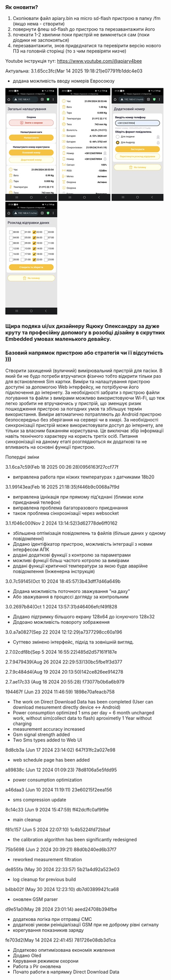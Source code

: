 ### Як оновити?
1. Скопіювати файл apiary.bin на micro sd-flash пристрою в папку /fm (якщо нема - створити)
2. повернути флеш sd-flash до пристрою та перезавантажити його
3. почекати 1-2 хвилини поки пристрій не вимкнеться сам (поки діодики не заспокояться)
4. перезавантажити, знов придєднатися та перевірити версію нового ПЗ на головній сторінці (то з чим перевіряти низче)
   
Youtube інструкція тут: https://www.youtube.com/@apiary4bee 

Актуальна: 3.1.65cc3fc(Mar 14 2025 19:18:21)e07791fb1ddc4e03

- додана можливість вводу номерів Евросоюзу

![Screenshot](./images/S1.jpg)  ![Screenshot](./images/S2.jpg)  ![Screenshot](./images/S4.jpg)  ![Screenshot](./images/S3.jpg)

### Щира подяка ui/ux дизайнеру Яцюку Олександру за дуже круту та професійну допомогу в розобці дізайну в скрутних Embedded умовах маленького девайсу.



### Базовий напрямок пристрою або стратегія чи її відсутність )))
Створити захищений (вуличний) вимірювальний пристрій для пасіки. В який би не будо потреби втручатися фізично тобто відкрити тільки раз для встановлення Sim картки. Виміри та налаштування пристрою доступні за   допомогою Web інтерфейсу, не потрібуючи його підключення до інтернету. За необхідності забрати з пристрою файли логування та файли з вимірами можливо використовуючи Wi-Fi, що теж легко зробити не втручаючись у пристрій, що зменшує ризик пошкодження пристрою за погодних умов та збільшує термін використання.
Виміри автоматично потрапляють до Android пристрою безпосередньо без зберігання на сервері чи в хмарі. За необхідності синхронізації пристрій може використовувати доступ до інтернету, але тільки за власним бажанням користувача. Це виключає збір інформації навіть технічного характеру на користь третіх осіб. Питання синхронізації на даному етапі розглядаються як додаткові та не впливають на основні функції пристрою.

Попердні зміни

3.1.6ca7c59(Feb 18 2025 00:26:28)0956163f27ccf77f

- виправлена работа при нізких температурах з датчиками 18b20

 3.1.99143ea(Feb 16 2025 21:18:35)f446b9c0068a7f9d 

- виправлена іднікація при прямому під'єднані (блимає коли приєднаний телефон)
- виправлена проблема багаторазового приєдннання
- також проблема сінхрознізації через websocket 


3.1.f046c00(Nov 2 2024 13:14:52)3d62778de6ff0162

- збільшена оптімізація повідомлень та файлів (більше даних у одному повідомленні)
- Додано ідентіфікатор пристрою, можливість інтеграції з новми інтерфесом АПК
- додані додаткові функції з контролю за параметрами
- можливі функції більш частого котролю за вимірами 
- додані функції критичної температури за якою буде аварійне повідомлення (Інженерна інструкція) 

3.0.7c59145(Oct 10 2024 18:45:57)3b43dff7d46a649b
 - Додана можливість поточного зважування "на даху"
 - Або зважування в процессі догляду за контрольним

 3.0.2697b84(Oct 1 2024 13:57:31)d46406efcf49f828
  - Додано підтримку більшого екрану 128х64 до існуючого 128х32
  - Додоано можливість повороту зображення

3.0.a7a0827(Sep 22 2024 12:12:29)a7377298cc60a196

  - Cуттево змінено інтерфейс, підхід та зовнішній вигляд.

2.7.02cdf8b(Sep  5 2024 16:55:22)485d2d57161f187e

2.7.9479439(Aug 26 2024 22:29:53)130bc5fbe1f3d377

2.7.9c484d4(Aug 19 2024 20:13:50)142ce826ee914278 

2.7.ae17c33 (Aug 18 2024 20:55:28) f73077b0b6a6b979 

194467f (Jun 23 2024 11:46:59) 1898e70afeacb758
 - The work on Direct Download Data has been completed (User can download mesurement directly device <-> Android)
 - Power consumption optimized 1 sms per day = 6 month uncharged work, without sim(collect data to flash) aproximetly 1 Year without charging
 - measurement accuracy increased
 - Gsm signal strength added
 - Two Sms types added to Web UI

8d8cb3a (Jun 17 2024 23:14:02) 647f31fc2a027e98
 - web schedule page has been added

a89838c (Jun 12 2024 01:09:23) 78d8106a5e5fdd95
 - power consumption optimization

a46daa3 (Jun 10 2024 11:19:11) 23e60215f2eea156
 - sms compression update

8c14c33 (Jun  9 2024 15:47:59) ff42dcffc0af9f9e
  - main cleanup

f81c157 (Jun  5 2024 22:07:10) 1c4b5224fd72bbaf
 - the calibration algorithm has been significantly redesigned

75b5698 (Jun  2 2024 20:39:21) 88d0b240ed6b37f7
 - reworked measurement filtration

de855fa (May 30 2024 22:33:57) 5b21a4d92a523e03
 - log cleanup for previous build

b4bb02f (May 30 2024 12:23:10) db7d03899421ca68
 - оновлен GSM parser

d9e51a0(May 28 2024 23:01:14) aeed24708b394fbe
- додаткова логіка при отправці СМС 
- додаткові умови реініціалізації GSM при не доброму рівні сигналу
- корегування показникив заряду

fe703d2(May 14 2024 22:41:45) 781726e08db3d1ca
- Додатково опитимізована економія живлення
- Додано Oled 
- Керування режимом охорони
- Работа з Pir оновлена
- Почато работи в напрямку Direct Download Data
